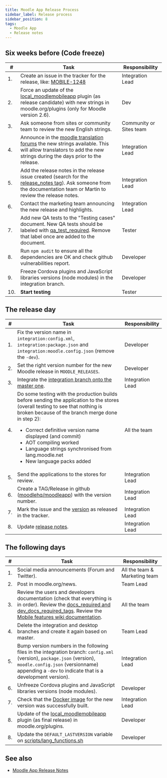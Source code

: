 ```yaml
---
title: Moodle App Release Process
sidebar_label: Release process
sidebar_position: 8
tags:
  - Moodle App
  - Release notes
---
```


## Six weeks before (Code freeze)

| **#** | **Task** | **Responsibility** |
|---|---|---|
| 1. | Create an issue in the tracker for the release, like: [MOBILE-1248](https://tracker.moodle.org/browse/MOBILE-1248) | Integration Lead |
| 2. | Force an update of the [local_moodlemobileapp](https://moodle.org/plugins/view.php?id=997) plugin (as release candidate) with new strings in moodle.org/plugins (only for Moodle version 2.6). | Dev |
| 3. | Ask someone from sites or community team to review the new English strings. | Community or Sites team |
| 4. | Announce in the [moodle translation forums](https://lang.moodle.org/mod/forum/view.php?id=5) the new strings available. This will allow translators to add the new strings during the days prior to the release. | Integration Lead |
| 5. | Add the release notes in the release issue created (search for the [release_notes tag](https://tracker.moodle.org/issues/?jql=project%20%3D%20MOBILE%20AND%20labels%20%3D%20release_notes)). Ask someone from the documentation team or Martin to review the release notes. | Integration Lead |
| 6. | Contact the marketing team announcing the new release and highlights. | Integration Lead |
| 7. | Add new QA tests to the "Testing cases" document. New QA tests should be labeled with [qa_test_required](https://tracker.moodle.org/issues/?jql=project%20%3D%20MOBILE%20AND%20resolution%20in%20(Unresolved%2C%20Fixed)%20AND%20labels%20%3D%20qa_test_required%20ORDER%20BY%20priority%20DESC%2C%20updated%20DESC). Remove that label once are added to the document. | Tester |
| 8. | Run `npm audit` to ensure all the dependencies are OK and check github vulnerabilities report. | Developer |
| 9. | Freeze Cordova plugins and JavaScript libraries versions (node modules) in the integration branch. | Developer |
| 10. | **Start testing** | Tester |

## The release day

| **#** | **Task** | **Responsibility** |
|---|---|---|
| 1. | Fix the version name in `integration:config.xml`, `integration:package.json` and `integration:moodle.config.json` (remove the `-dev`). | Developer |
| 2. | Set the right version number for the new Moodle release in `MOODLE_RELEASES`. | Developer |
| 3. | Integrate the [integration branch onto the master one](https://github.com/moodlehq/moodleapp/compare/master...integration). | Integration Lead |
| 4. | Do some testing with the production builds before sending the application to the stores (overall testing to see that nothing is broken because of the branch merge done in step 2): <ul><li>Correct definitive version name displayed (and commit)</li><li>AOT compiling worked</li><li>Language strings synchronised from lang.moodle.net</li><li>New language packs added</li></ul> | All the team |
| 5. | Send the applications to the stores for review. | Integration Lead |
| 6. | Create a TAG/Release in github ([moodlehq/moodleapp](https://github.com/moodlehq/moodleapp/releases)) with the version number. | Integration Lead |
| 7. | Mark the issue and the [version](https://tracker.moodle.org/projects/MOBILE?selectedItem=com.atlassian.jira.jira-projects-plugin:release-page) as released in the tracker. | Integration Lead |
| 8. | Update [release notes](../../app_releases.md). | Integration Lead |

## The following days

| **#** | **Task** | **Responsibility** |
|---|---|---|
| 1. | Social media announcements (Forum and Twitter). | All the team & Marketing team |
| 2. | Post in moodle.org/news. | Team Lead |
| 3. | Review the users and developers documentation (check that everything is in order). Review the [docs_required and dev_docs_required_tags](https://tracker.moodle.org/issues/?jql=project%20%3D%20MOBILE%20AND%20labels%20in%20%28docs_required%2C%20dev_docs_required%29). Review the [Mobile features wiki documentation](https://docs.moodle.org/en/Moodle_Mobile_features). | All the team |
| 4. | Delete the integration and desktop branches and create it again based on master. | Team Lead |
| 5. | Bump version numbers in the following files in the integration branch: `config.xml` (version), `package.json` (version), `moodle.config.json` (versionname) appending a `-dev` to indicate that is a development version). | Integration Lead |
| 6. | Unfreeze Cordova plugins and JavaScript libraries versions (node modules). | Developer |
| 7. | Check that the [Docker image](https://cloud.docker.com/u/moodlehq/repository/docker/moodlehq/moodleapp/general) for the new version was successfully built. | Integration Lead |
| 8. | Update of the [local_moodlemobileapp](https://moodle.org/plugins/view.php?id=997) plugin (as final release) in moodle.org/plugins. | Developer |
| 8. | Update the `DEFAULT_LASTVERSION` variable on [scripts/lang_functions.sh](https://github.com/moodlehq/moodleapp/blob/master/scripts/lang_functions.sh) | Developer |

## See also

- [Moodle App Release Notes](../../app_releases.md)
